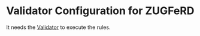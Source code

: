# Validator Configuration for ZUGFeRD

It needs the [Validator](https://github.com/itplr-kosit/validator) to execute the rules.

